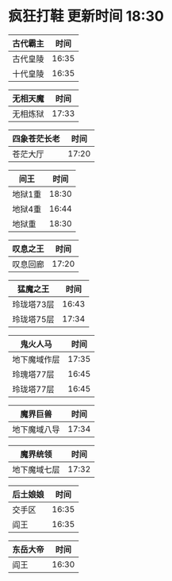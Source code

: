 # 疯狂打鞋 更新时间 18:30

| 古代霸主   | 时间    |
|--------|-------|
| 古代皇陵 | 16:35 |
| 十代皇陵 | 16:35 |

| 无相天魔   | 时间    |
|--------|-------|
| 无相炼狱 | 17:33 |

| 四象苍茫长老   | 时间    |
|--------|-------|
| 苍茫大厅 | 17:20 |

| 间王   | 时间    |
|--------|-------|
| 地狱1重 | 18:30 |
| 地狱4重 | 16:44 |
| 地狱重 | 18:30 |

| 叹息之王   | 时间    |
|--------|-------|
| 叹息回廊 | 17:20 |

| 猛魔之王   | 时间    |
|--------|-------|
| 玲珑塔73层 | 16:43 |
| 玲珑塔75层 | 17:34 |

| 鬼火人马   | 时间    |
|--------|-------|
| 地下魔域作层 | 17:35 |
| 玲瑰塔77层 | 16:45 |
| 玲珑塔77层 | 16:45 |

| 魔界巨兽   | 时间    |
|--------|-------|
| 地下魔域八导 | 17:34 |

| 魔界统领   | 时间    |
|--------|-------|
| 地下魔域七层 | 17:32 |

| 后土娘娘   | 时间    |
|--------|-------|
| 交手区 | 16:35 |
| 阎王 | 16:35 |

| 东岳大帝   | 时间    |
|--------|-------|
| 阎王 | 16:30 |